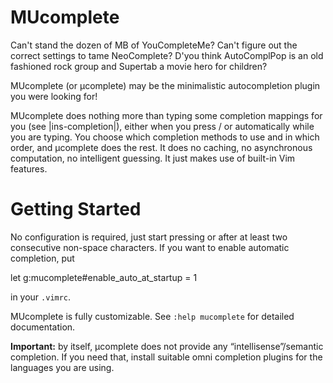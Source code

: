 # MUcomplete

Can't stand the dozen of MB of YouCompleteMe? Can't figure out the
correct settings to tame NeoComplete? D'you think AutoComplPop is an
old fashioned rock group and Supertab a movie hero for children?

MUcomplete (or µcomplete) may be the minimalistic autocompletion
plugin you were looking for!

MUcomplete does nothing more than typing some completion mappings for
you (see |ins-completion|), either when you press <tab>/<s-tab> or
automatically while you are typing. You choose which completion
methods to use and in which order, and µcomplete does the rest. It
does no caching, no asynchronous computation, no intelligent guessing.
It just makes use of built-in Vim features.

# Getting Started

No configuration is required, just start pressing <tab> or <s-tab>
after at least two consecutive non-space characters. If you want to
enable automatic completion, put

   let g:mucomplete#enable_auto_at_startup = 1

in your `.vimrc`.

MUcomplete is fully customizable. See `:help mucomplete` for detailed
documentation.


**Important:** by itself, µcomplete does not provide any
“intellisense”/semantic completion. If you need that, install
suitable omni completion plugins for the languages you are using.
